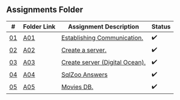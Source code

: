 ## Assignments Folder

|      #      | Folder Link  | Assignment Description         | Status             |
| :---------: | ------------ | ------------------------------ | ------------------ |
| [01](https://docs.google.com/spreadsheets/d/1n1uf3ECitwr9EZwOSsWEhkWfyLMJYezI99-lfbGYo8U/edit#gid=0) | [A01](https://docs.google.com/spreadsheets/d/1n1uf3ECitwr9EZwOSsWEhkWfyLMJYezI99-lfbGYo8U/edit#gid=0)      | [Establishing Communication.](https://docs.google.com/spreadsheets/d/1n1uf3ECitwr9EZwOSsWEhkWfyLMJYezI99-lfbGYo8U/edit#gid=0) |:heavy_check_mark:|
| [02](http://192.81.216.230) | [A02](http://192.81.216.230) | [Create a server.](http://192.81.216.230)     |:heavy_check_mark:|
| [03](http://192.81.216.230/index.html) | [A03](http://192.81.216.230/index.html) | [Create server (Digital Ocean).](http://192.81.216.230/index.html)|:heavy_check_mark:|
| [04](./A04) | [A04](./A04) | [SqlZoo Answers](./A04) |:heavy_check_mark:|
| [05](./A05) | [A05](./A05) | [Movies DB.](./A05) |:heavy_check_mark:|

